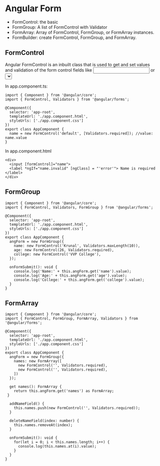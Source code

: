 # Angular Form
- FormControl: the basic
- FormGroup: A list of FormControl with Validator
- FormArray: Array of FormControl, FormGroup, or FormArray instances.
- FormBuilder: create FormControl, FormGroup, and FormArray.

## FormControl
Angular FormControl is an inbuilt class that is used to get and set values and validation of the form control fields like <input> 
or <select>. The FormControl tracks the value and validation status of an individual form control. It can be used standalone 
  as well as with a parent form.

In app.component.ts: 
```
import { Component } from '@angular/core';
import { FormControl, Validators } from '@angular/forms';

@Component({
  selector: 'app-root',
  templateUrl: './app.component.html',
  styleUrls: ['./app.component.css']
})
export class AppComponent {
  name = new FormControl('default', [Validators.required]); //value: name.value
}  
```  
In app.component.html
```
<div>
  <input [formControl]="name">
  <label *ngIf="name.invalid" [ngClass] = "'error'"> Name is required </label>
</div>  
```
  
## FormGroup
```
import { Component } from '@angular/core';
import { FormControl, Validators, FormGroup } from '@angular/forms';

@Component({
  selector: 'app-root',
  templateUrl: './app.component.html',
  styleUrls: ['./app.component.css']
})
export class AppComponent {
  angForm = new FormGroup({
    name: new FormControl('Krunal', Validators.maxLength(10)),
    age: new FormControl(26, Validators.required),
    college: new FormControl('VVP College'),
  });
  
  onFormSubmit(): void {
    console.log('Name:' + this.angForm.get('name').value);
    console.log('Age:' + this.angForm.get('age').value);
    console.log('College:' + this.angForm.get('college').value);
  } 
}  
```  
  
## FormArray
```
import { Component } from '@angular/core';
import { FormControl, FormGroup, FormArray, Validators } from '@angular/forms';

@Component({
  selector: 'app-root',
  templateUrl: './app.component.html',
  styleUrls: ['./app.component.css']
})
export class AppComponent {
  angForm = new FormGroup({
    names: new FormArray([
      new FormControl('', Validators.required),
      new FormControl('', Validators.required),
    ])
  });
  
  get names(): FormArray { 
    return this.angForm.get('names') as FormArray; 
 }

  addNameField() { 
    this.names.push(new FormControl('', Validators.required)); 
  }
  
  deleteNameField(index: number) {
    this.names.removeAt(index);
  }

  onFormSubmit(): void {
    for(let i = 0; i < this.names.length; i++) {
      console.log(this.names.at(i).value);
    } 
  }
}  
```  
